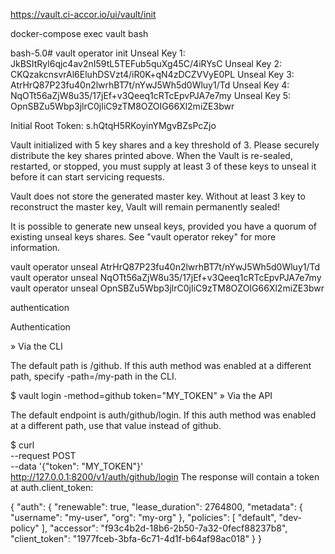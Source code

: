 https://vault.ci-accor.io/ui/vault/init

docker-compose exec vault bash

bash-5.0# vault operator init
Unseal Key 1: JkBSItRyl6qjc4av2nI59tL5TEFub5quXg45C/4iRYsC
Unseal Key 2: CKQzakcnsvrAl6EluhDSVzt4/iR0K+qN4zDCZVVyE0PL
Unseal Key 3: AtrHrQ87P23fu40n2lwrhBT7t/nYwJ5Wh5d0Wluy1/Td
Unseal Key 4: NqOTt56aZjW8u35/17jEf+v3Qeeq1cRTcEpvPJA7e7my
Unseal Key 5: OpnSBZu5Wbp3jlrC0jIiC9zTM8OZOIG66Xl2miZE3bwr

Initial Root Token: s.hQtqH5RKoyinYMgvBZsPcZjo

Vault initialized with 5 key shares and a key threshold of 3. Please securely
distribute the key shares printed above. When the Vault is re-sealed,
restarted, or stopped, you must supply at least 3 of these keys to unseal it
before it can start servicing requests.

Vault does not store the generated master key. Without at least 3 key to
reconstruct the master key, Vault will remain permanently sealed!

It is possible to generate new unseal keys, provided you have a quorum of
existing unseal keys shares. See "vault operator rekey" for more information.

vault operator unseal AtrHrQ87P23fu40n2lwrhBT7t/nYwJ5Wh5d0Wluy1/Td
vault operator unseal NqOTt56aZjW8u35/17jEf+v3Qeeq1cRTcEpvPJA7e7my
vault operator unseal OpnSBZu5Wbp3jlrC0jIiC9zTM8OZOIG66Xl2miZE3bwr

authentication

Authentication

»
Via the CLI

The default path is /github. If this auth method was enabled at a different path, specify -path=/my-path in the CLI.

$ vault login -method=github token="MY_TOKEN"
»
Via the API

The default endpoint is auth/github/login. If this auth method was enabled at a different path, use that value instead of github.

$ curl \
    --request POST \
    --data '{"token": "MY_TOKEN"}' \
    http://127.0.0.1:8200/v1/auth/github/login
The response will contain a token at auth.client_token:

{
  "auth": {
    "renewable": true,
    "lease_duration": 2764800,
    "metadata": {
      "username": "my-user",
      "org": "my-org"
    },
    "policies": [
      "default",
      "dev-policy"
    ],
    "accessor": "f93c4b2d-18b6-2b50-7a32-0fecf88237b8",
    "client_token": "1977fceb-3bfa-6c71-4d1f-b64af98ac018"
  }
}